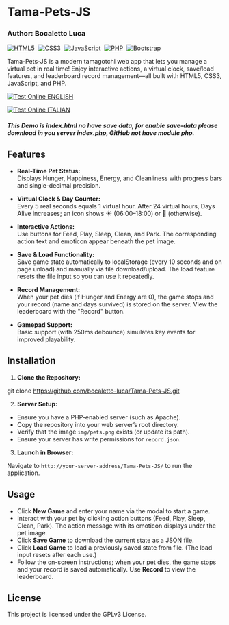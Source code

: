 # Tama-Pets-JS
### Author: Bocaletto Luca

[![HTML5](https://img.shields.io/badge/HTML5-E34F26?style=for-the-badge&logo=html5&logoColor=white)](https://developer.mozilla.org/en-US/docs/Web/Guide/HTML/HTML5)&nbsp;
[![CSS3](https://img.shields.io/badge/CSS3-1572B6?style=for-the-badge&logo=css3&logoColor=white)](https://developer.mozilla.org/en-US/docs/Web/CSS)&nbsp;
[![JavaScript](https://img.shields.io/badge/JavaScript-F7DF1E?style=for-the-badge&logo=javascript&logoColor=black)](https://developer.mozilla.org/en-US/docs/Web/JavaScript)&nbsp;
[![PHP](https://img.shields.io/badge/PHP-777BB4?style=for-the-badge&logo=php&logoColor=white)](https://www.php.net/)&nbsp;
[![Bootstrap](https://img.shields.io/badge/Bootstrap-7952B3?style=for-the-badge&logo=bootstrap&logoColor=white)](https://getbootstrap.com/)

Tama-Pets-JS is a modern tamagotchi web app that lets you manage a virtual pet in real time! Enjoy interactive actions, a virtual clock, save/load features, and leaderboard record management—all built with HTML5, CSS3, JavaScript, and PHP.

[![Test Online ENGLISH](https://img.shields.io/badge/Test%20Online-English-Click%20Here-brightgreen?style=for-the-badge)](https://bocaletto-luca.github.io/Tama-Pets/index.html)

[![Test Online ITALIAN](https://img.shields.io/badge/Test%20Online-Italian-Click%20Here-brightgreen?style=for-the-badge)](https://bocaletto-luca.github.io/Tama-Pets/index-ita.html)

##### This Demo is index.html no have save data, for enable save-data please download in you server index.php, GitHub not have module php. 

## Features

- **Real-Time Pet Status:**  
  Displays Hunger, Happiness, Energy, and Cleanliness with progress bars and single-decimal precision.
  
- **Virtual Clock & Day Counter:**  
  Every 5 real seconds equals 1 virtual hour. After 24 virtual hours, Days Alive increases; an icon shows ☀️ (06:00–18:00) or 🌙 (otherwise).

- **Interactive Actions:**  
  Use buttons for Feed, Play, Sleep, Clean, and Park. The corresponding action text and emoticon appear beneath the pet image.

- **Save & Load Functionality:**  
  Save game state automatically to localStorage (every 10 seconds and on page unload) and manually via file download/upload. The load feature resets the file input so you can use it repeatedly.

- **Record Management:**  
  When your pet dies (if Hunger and Energy are 0), the game stops and your record (name and days survived) is stored on the server. View the leaderboard with the "Record" button.

- **Gamepad Support:**  
  Basic support (with 250ms debounce) simulates key events for improved playability.

## Installation

1. **Clone the Repository:**

git clone https://github.com/bocaletto-luca/Tama-Pets-JS.git


2. **Server Setup:**

- Ensure you have a PHP-enabled server (such as Apache).
- Copy the repository into your web server’s root directory.
- Verify that the image `img/pets.png` exists (or update its path).
- Ensure your server has write permissions for `record.json`.

3. **Launch in Browser:**

Navigate to `http://your-server-address/Tama-Pets-JS/` to run the application.

## Usage

- Click **New Game** and enter your name via the modal to start a game.
- Interact with your pet by clicking action buttons (Feed, Play, Sleep, Clean, Park). The action message with its emoticon displays under the pet image.
- Click **Save Game** to download the current state as a JSON file.
- Click **Load Game** to load a previously saved state from file. (The load input resets after each use.)
- Follow the on-screen instructions; when your pet dies, the game stops and your record is saved automatically. Use **Record** to view the leaderboard.

## License

This project is licensed under the GPLv3 License.
